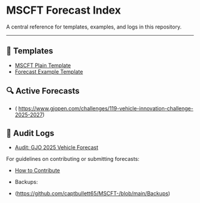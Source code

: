 # MSCFT Forecast Index

A central reference for templates, examples, and logs in this repository.

---

## 📁 Templates
- [MSCFT Plain Template](https://github.com/captbullett65/MSCFT-/blob/main/templates)
- [Forecast Example Template]( https://github.com/captbullett65/MSCFT-/blob/main/examples ) 

## 🔍 Active Forecasts
- ( https://www.gjopen.com/challenges/119-vehicle-innovation-challenge-2025-2027)

## 🧾 Audit Logs
- [Audit: GJO 2025 Vehicle Forecast](https://github.com/captbullett65/MSCFT-/blob/main/logs)


For guidelines on contributing or submitting forecasts:
- [How to Contribute](CONTRIBUTING.md)

- Backups:
- (https://github.com/captbullett65/MSCFT-/blob/main/Backups)
